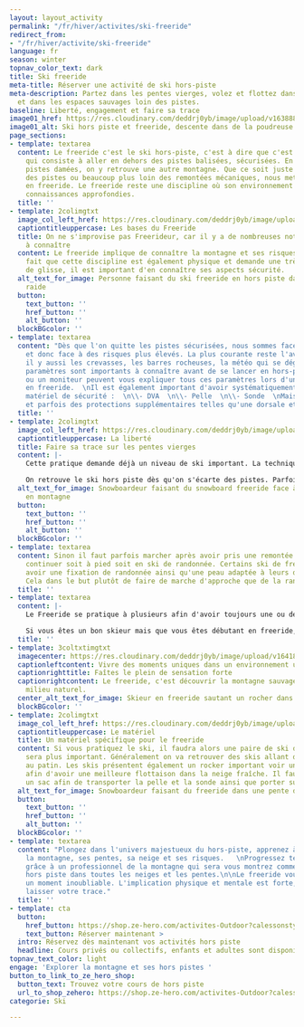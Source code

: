 ```yaml
---
layout: layout_activity
permalink: "/fr/hiver/activites/ski-freeride"
redirect_from:
- "/fr/hiver/activite/ski-freeride"
language: fr
season: winter
topnav_color_text: dark
title: Ski freeride
meta-title: Réserver une activité de ski hors-piste
meta-description: Partez dans les pentes vierges, volez et flottez dans la neige fraîche
  et dans les espaces sauvages loin des pistes.
baseline: Liberté, engagement et faire sa trace
image01_href: https://res.cloudinary.com/deddrj0yb/image/upload/v1638883534/website/winter/Ski-descente-poudreuse_jkfdf6.jpg
image01_alt: Ski hors piste et freeride, descente dans de la poudreuse
page_sections:
- template: textarea
  content: Le freeride c'est le ski hors-piste, c'est à dire que c'est une pratique
    qui consiste à aller en dehors des pistes balisées, sécurisées. En dehors de ces
    pistes damées, on y retrouve une autre montagne. Que ce soit juste sur le bord
    des pistes ou beaucoup plus loin des remontées mécaniques, nous mettons nos skis
    en freeride. Le freeride reste une discipline où son environnement nécessite des
    connaissances approfondies.
  title: ''
- template: 2colimgtxt
  image_col_left_href: https://res.cloudinary.com/deddrj0yb/image/upload/v1641891585/website/winter/sophie-the-laya-yogis-Yf-EC_VWYwY-unsplash_fqd8ow.jpg
  captiontitleuppercase: Les bases du Freeride
  title: On ne s'improvise pas Freerideur, car il y a de nombreuses notions importantes
    à connaître
  content: Le freeride implique de connaître la montagne et ses risques. Outre le
    fait que cette discipline est également physique et demande une très bonne technique
    de glisse, il est important d'en connaître ses aspects sécurité.
  alt_text_for_image: Personne faisant du ski freeride en hors piste dans une pente
    raide
  button:
    text_button: ''
    href_button: ''
    alt_button: ''
  blockBGcolor: ''
- template: textarea
  content: "Dès que l'on quitte les pistes sécurisées, nous sommes face à la montagne
    et donc face à des risques plus élevés. La plus courante reste l'avalanche, mais
    il y aussi les crevasses, les barres rocheuses, la météo qui se dégrade. Ces différents
    paramètres sont importants à connaître avant de se lancer en hors-piste. Un guide
    ou un moniteur peuvent vous expliquer tous ces paramètres lors d'une journée d'encadrement
    en freeride.  \nIl est également important d'avoir systématiquement sur soi le
    matériel de sécurité :  \n\\- DVA  \n\\- Pelle  \n\\- Sonde  \nMais aussi un casque
    et parfois des protections supplémentaires telles qu'une dorsale etc."
  title: ''
- template: 2colimgtxt
  image_col_left_href: https://res.cloudinary.com/deddrj0yb/image/upload/v1641891585/website/winter/go-montgenevre-SRbczzaRQBc-unsplash_lkadef.jpg
  captiontitleuppercase: La liberté
  title: Faire sa trace sur les pentes vierges
  content: |-
    Cette pratique demande déjà un niveau de ski important. La technique de glisse en hors-piste est totalement différente de celle sur la piste. Cela va aussi varier en fonction de la qualité de neige. On peut retrouver une poudreuse importante, une neige de printemps, une neige parfois croutée, une neige trafolée. Cela va changer également en fonction du degré de la pente.

    On retrouve le ski hors piste dès qu'on s'écarte des pistes. Parfois il y a certains hors-piste qui se font facilement, par exemple sous un télésiège ou proche d'une piste, une combe qui rejoint une autre piste également. Il y a également des stations de ski qui mettent des zones spécialement dédiées au hors piste qui sont indiquées sur le plan des pistes du domaine skiable.
  alt_text_for_image: Snowboardeur faisant du snowboard freeride face à un sommet
    en montagne
  button:
    text_button: ''
    href_button: ''
    alt_button: ''
  blockBGcolor: ''
- template: textarea
  content: Sinon il faut parfois marcher après avoir pris une remontée mécanique,
    continuer soit à pied soit en ski de randonnée. Certains ski de freeride vont
    avoir une fixation de randonnée ainsi qu'une peau adaptée à leurs dimensions.
    Cela dans le but plutôt de faire de marche d'approche que de la randonnée pure.
  title: ''
- template: textarea
  content: |-
    Le Freeride se pratique à plusieurs afin d'avoir toujours une ou des personnes qui assurent la sécurité quand l'un part faire sa ligne. C'est partager un moment loin de la foule, dans une montagne calme et belle afin de faire le plein d'adrénaline et de sensations fortes. C'est vivre un moment mort, c'est choisir où passer, analyser la trajectoire pour laisser la plus belle trace possible.

    Si vous êtes un bon skieur mais que vous êtes débutant en freeride, réservez une journée découverte du freeride afin d'avoir toutes les premières connaissances de la montagne, de la sécurité, de la technique du ski.
  title: ''
- template: 3coltxtimgtxt
  imagecenter: https://res.cloudinary.com/deddrj0yb/image/upload/v1641891586/website/winter/thijs-kennis-7GZjtBGnTiM-unsplash_glozjt.jpg
  captionleftcontent: Vivre des moments uniques dans un environnement unique
  captionrighttitle: Faîtes le plein de sensation forte
  captionrightcontent: Le freeride, c'est découvrir la montagne sauvage, dans son
    milieu naturel.
  center_alt_text_for_image: Skieur en freeride sautant un rocher dans la poudreuse
  blockBGcolor: ''
- template: 2colimgtxt
  image_col_left_href: https://res.cloudinary.com/deddrj0yb/image/upload/v1641896232/website/winter/henry-perks-T-1t1Q1rBn4-unsplash_ivee5n.jpg
  captiontitleuppercase: Le matériel
  title: Un matériel spécifique pour le freeride
  content: Si vous pratiquez le ski, il faudra alors une paire de ski dont le patin
    sera plus important. Généralement on va retrouver des skis allant de 90mm à 110mm
    au patin. Les skis présentent également un rocker important voir un double rocker
    afin d'avoir une meilleure flottaison dans la neige fraîche. Il faudra également
    un sac afin de transporter la pelle et la sonde ainsi que porter sur soi le DVA.
  alt_text_for_image: Snowboardeur faisant du freeride dans une pente de poudreuse
  button:
    text_button: ''
    href_button: ''
    alt_button: ''
  blockBGcolor: ''
- template: textarea
  content: "Plongez dans l'univers majestueux du hors-piste, apprenez à connaitre
    la montagne, ses pentes, sa neige et ses risques.   \nProgressez techniquement
    grâce à un professionnel de la montagne qui sera vous montrez comment skier en
    hors piste dans toutes les neiges et les pentes.\n\nLe freeride vous fera vivre
    un moment inoubliable. L'implication physique et mentale est forte, à vous de
    laisser votre trace."
  title: ''
- template: cta
  button:
    href_button: https://shop.ze-hero.com/activites-Outdoor?calessonstype=all&catypegenderlistsummer=all&calessonsactivitytype=Hors+piste&start-date=
    text_button: Réserver maintenant >
  intro: Réservez dès maintenant vos activités hors piste
  headline: Cours privés ou collectifs, enfants et adultes sont disponibles
topnav_text_color: light
engage: 'Explorer la montagne et ses hors pistes '
button_to_link_to_ze_hero_shop:
  button_text: Trouvez votre cours de hors piste
  url_to_shop_zehero: https://shop.ze-hero.com/activites-Outdoor?calessonstype=all&catypegenderlistsummer=all&calessonsactivitytype=Hors+piste&start-date=21%2F11%2F2021
categorie: Ski

---
```

